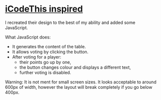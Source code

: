 ﻿# [iCodeThis inspired](https://icodethis.com/)  

I recreated their design to the best of my ability and added some JavaScript.  

What JavaScript does:
* It generates the content of the table.
* It allows voting by clicking the button.
* After voting for a player:  
    - their points go up by one, 
    - the button changes colour and displays a different text,
    - further voting is disabled.  

Warning: It is not ment for small screen sizes. It looks acceptable to around 600px of width, however the layout will break completely if you go below 400px.
